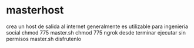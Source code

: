 # masterhost
crea un host de salida al internet generalmente es utilizable para ingenieria social
chmod 775 master.sh
chmod 775 ngrok
desde terminar ejecutar sin permisos master.sh
disfrutenlo
